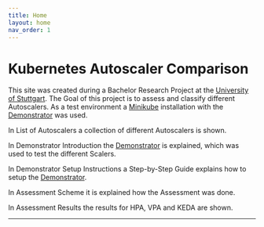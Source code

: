 ```yaml
---
title: Home
layout: home
nav_order: 1
---
```

# Kubernetes Autoscaler Comparison

This site was created during a Bachelor Research Project at the [University of Stuttgart]. The Goal of this project is to assess and classify different Autoscalers. As a test environment a [Minikube] installation with the [Demonstrator] was used.

In List of Autoscalers a collection of different Autoscalers is shown.

In Demonstrator Introduction the [Demonstrator] is explained, which was used to test the different Scalers.

In Demonstrator Setup Instructions a Step-by-Step Guide explains how to setup the [Demonstrator].

In Assessment Scheme it is explained how the Assessment was done.

In Assessment Results the results for HPA, VPA and KEDA are shown.

---

[University of Stuttgart]: https://www.uni-stuttgart.de/
[Minikube]: https://minikube.sigs.k8s.io/docs/
[Demonstrator]: https://github.com/boschresearch/remote_measuring/tree/master